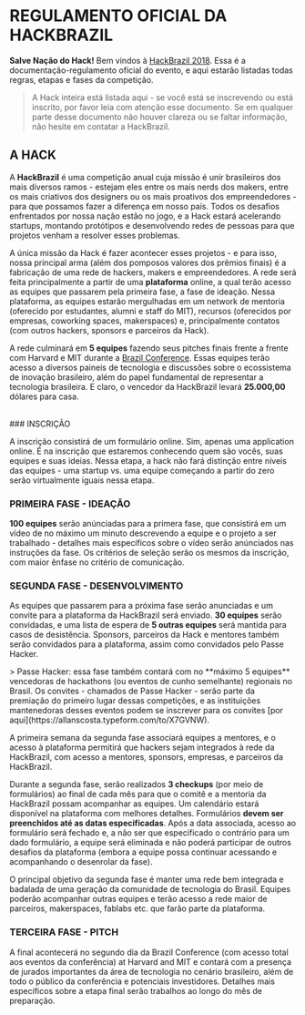 # REGULAMENTO OFICIAL DA HACKBRAZIL

**Salve Nação do Hack!** Bem vindos à [HackBrazil 2018](http://www.hackbrazil.com).
Essa é a documentação-regulamento oficial do evento, e aqui estarão listadas todas regras, etapas e fases da competição.

> A Hack inteira está listada aqui - se você está se inscrevendo ou está inscrito, por favor leia com atenção
> esse documento.
>Se em qualquer parte desse documento não houver clareza ou se faltar informação, não hesite
>em contatar a HackBrazil.

## A HACK

A **HackBrazil** é uma competição anual cuja missão é unir brasileiros dos mais diversos ramos - estejam eles entre os mais nerds dos makers, entre os mais criativos dos designers ou os mais proativos dos empreendedores - para que possamos fazer a diferença em nosso país. Todos os desafios enfrentados por nossa nação estão no jogo, e a Hack estará acelerando startups, montando protótipos e desenvolvendo redes de pessoas para que projetos venham a resolver esses problemas.

A única missão da Hack é fazer acontecer esses projetos - e para isso, nossa principal arma (além dos pomposos valores dos prêmios finais) é a fabricação de uma rede de hackers, makers e empreendedores. A rede será feita principalmente a partir de uma **plataforma** online, a qual terão acesso as equipes que passarem pela primeira fase, a fase de ideação. Nessa plataforma, as equipes estarão mergulhadas em um network de mentoria (oferecido por estudantes, alumni e staff do MIT), recursos (oferecidos por empresas, coworking spaces, makerspaces) e, principalmente contatos (com outros hackers, sponsors e parceiros da Hack).

A rede culminará em **5 equipes** fazendo seus pitches finais frente a frente com Harvard e MIT durante a [Brazil Conference](https://www.facebook.com/brazilconference/). Essas equipes terão acesso a diversos paineis de tecnologia e discussões sobre o ecossistema de inovação brasileiro, além do papel fundamental de representar a tecnologia brasileira. E claro, o vencedor da HackBrazil levará **25.000,00** dólares para casa.

<br/>
### INSCRIÇÃO

A inscrição consistirá de um formulário online. Sim, apenas uma application online. É na inscrição que estaremos conhecendo quem são vocês, suas equipes e suas ideias. Nessa etapa, a hack não fará distinção entre níveis das equipes - uma startup vs. uma equipe começando a partir do zero serão virtualmente iguais nessa etapa.

### PRIMEIRA FASE - IDEAÇÃO

**100 equipes** serão anúnciadas para a primera fase, que consistirá em um vídeo de no máximo um minuto descrevendo a equipe e o projeto a ser trabalhado - detalhes mais específicos sobre o vídeo serão anúnciados nas instruções da fase. Os critérios de seleção serão os mesmos da inscrição, com maior ênfase no critério de comunicação.

### SEGUNDA FASE - DESENVOLVIMENTO

As equipes que passarem para a próxima fase serão anunciadas e um convite para a plataforma da HackBrazil será enviado. **30 equipes** serão convidadas, e uma lista de espera de **5 outras equipes** será mantida para casos de desistência. Sponsors, parceiros da Hack e mentores também serão convidados para a plataforma, assim como convidados pelo Passe Hacker.
<p/>
> Passe Hacker: essa fase também contará com no **máximo 5 equipes** vencedoras de hackathons (ou eventos de cunho semelhante) regionais no Brasil. Os convites - chamados de Passe Hacker - serão parte da premiação do primeiro lugar dessas competições, e as instituições mantenedoras desses eventos podem se inscrever para os convites [por aqui](https://allanscosta.typeform.com/to/X7GVNW).
<p/>

A primeira semana da segunda fase associará equipes a mentores, e o acesso à plataforma permitirá que hackers sejam integrados à rede da HackBrazil, com acesso a mentores, sponsors, empresas, e parceiros da HackBrazil.

Durante a segunda fase, serão realizados **3 checkups** (por meio de formulários) ao final de cada mês para que o comitê e a mentoria da HackBrazil possam acompanhar as equipes. Um calendário estará disponível na plataforma com melhores detalhes. Formulários **devem ser preenchidos até as datas especificadas**. Após a data associada, acesso ao formulário será fechado e, a não ser que especificado o contrário para um dado formulário, a equipe será eliminada e não poderá participar de outros desafios da plataforma (embora a equipe possa continuar acessando e acompanhando o desenrolar da fase).

O principal objetivo da segunda fase é manter uma rede bem integrada e badalada de uma geração da comunidade de tecnologia do Brasil. Equipes poderão acompanhar outras equipes e terão acesso a rede maior de parceiros, makerspaces, fablabs etc. que farão parte da plataforma.

### TERCEIRA FASE - PITCH

 A final acontecerá no segundo dia da Brazil Conference (com acesso total aos eventos da conferência) at Harvard and MIT e contará com a presença de jurados importantes da área de tecnologia no cenário brasileiro, além de todo o público da conferência e potenciais investidores. Detalhes mais específicos sobre a etapa final serão trabalhos ao longo do mês de preparação.
